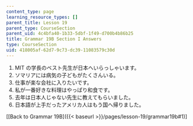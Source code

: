 ```yaml
---
content_type: page
learning_resource_types: []
parent_title: Lesson 19
parent_type: CourseSection
parent_uid: 4c4bfa40-1b33-5dbf-1f49-d700b4b86b25
title: Grammar 19B Section I Answers
type: CourseSection
uid: 418005af-62d7-9c73-dc39-11083579c30d
---
```


1.  MIT の学長のベスト先生が日本へいらっしゃいます。
2.  ソマリアには病気の子どもがたくさんいる。
3.  仕事が楽な会社に入りたいです。
4.  私が一番好きな料理はやっぱり和食です。
5.  去年は日本人じゃない先生に教えてもらいました。
6.  日本語が上手だったアメリカ人はもう国へ帰りました。

\[[Back to Grammar 19B]({{< baseurl >}}/pages/lesson-19/grammar19b#1)\]